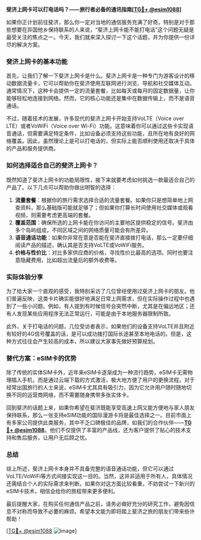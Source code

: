 **斐济上网卡可以打电话吗？——旅行者必备的通讯指南[[TG💪+ @esim1088](https://t.me/s/esim1088)]**

如果你正计划前往斐济，那么你一定对当地的通信服务充满了好奇。特别是对于那些想要在异国他乡保持联系的人来说，“斐济上网卡能不能打电话”这个问题无疑是最受关注的焦点之一。今天，我们就来深入探讨一下这个话题，并为你提供一份详尽的解决方案。

### 斐济上网卡的基本功能

首先，让我们了解一下斐济上网卡是什么。斐济上网卡是一种专门为游客设计的移动数据流量卡，它可以帮助你在斐济使用互联网进行浏览、导航和社交媒体互动。通常情况下，这种卡会提供一定的流量套餐，比如每天或每月的固定数据量，让你能够轻松地连接到网络。然而，它的核心功能还是集中在数据传输上，而不是语音通话。

不过，随着技术的发展，许多现代的斐济上网卡开始支持VoLTE（Voice over LTE）或者VoWiFi（Voice over Wi-Fi）功能。这意味着你可以通过这些卡实现语音通话，但需要满足特定条件，比如设备必须支持这些功能，且所在地有良好的网络覆盖。因此，虽然理论上是可以打电话的，但实际上能否顺利使用还取决于具体的产品和服务提供商。

### 如何选择适合自己的斐济上网卡？

既然知道了斐济上网卡的功能局限性，接下来就要考虑如何挑选一款最适合自己的产品了。以下几点可以帮助你做出明智的选择：

1. **流量套餐**：根据你的旅行需求选择合适的流量套餐。如果你只是想简单地上网查资料，那么基础版可能就足够了；但如果你打算长时间使用社交媒体或观看视频，则需要考虑更高端的套餐。
2. **覆盖范围**：确保所选的上网卡能在你访问的主要地区提供稳定的信号。斐济由多个岛屿组成，不同区域之间的网络质量可能会有所差异。
3. **语音通话功能**：如果你非常在意是否能在斐济直接拨打电话，那么一定要仔细阅读产品的描述，确认其是否支持VoLTE或VoWiFi服务。
4. **价格与性价比**：对比多家供应商的价格，寻找性价比最高的选项。同时也要注意隐藏费用，比如超出流量后的额外收费等。

### 实际体验分享

为了给大家一个直观的感受，我特别采访了几位曾经使用过斐济上网卡的朋友。他们普遍反映，这类卡片确实能很好地满足日常上网需求，但在实际操作过程中也遇到了一些小问题。例如，有人提到有时候信号会突然中断，尤其是在偏远地区；还有人发现某些应用程序无法正常运行，可能是由于本地服务器限制所致。

此外，关于打电话的问题，几位受访者表示，如果他们的设备支持VoLTE并且附近有较好的4G信号覆盖的话，是可以成功拨打国际长途甚至本地电话的。但是，这种方式往往会产生较高的成本，所以建议大家事先做好预算规划。

### 替代方案：eSIM卡的优势

除了传统的实体SIM卡外，近年来eSIM卡逐渐成为一种流行趋势。eSIM卡无需物理插入手机，而是通过云端下载的方式激活，极大地方便了用户的更换流程。对于经常出国旅行的人士来说，eSIM卡尤其具有吸引力，因为它允许用户随时随地切换不同的运营商网络，而不需要随身携带多张实体卡。

回到斐济的话题上来，如果你希望在斐济既能享受高速上网又能方便地与家人朋友保持联系，那么一张支持eSIM功能的国际漫游卡将是最佳选择之一。目前市面上有多家公司提供此类服务，其中不乏口碑极佳的品牌，如我们的合作伙伴——**[TG💪+ @esim1088](https://t.me/s/esim1088)**。他们不仅提供了丰富的产品线，还为客户提供了贴心的技术支持和售后服务，让用户无后顾之忧。

### 总结

综上所述，斐济上网卡本身并不具备完整的语音通话功能，但它可以通过VoLTE/VoWiFi等方式间接实现这一目的。当然，这并非适用于所有人，具体情况还需结合个人的实际需求来判断。如果你对这方面比较看重，不妨尝试一下新兴的eSIM卡技术，相信会给你的旅程带来更多便利。

最后提醒大家，在购买任何通信产品之前，请务必做好充分的研究工作，避免因信息不对称而导致不必要的麻烦。希望本文能为即将踏上斐济之旅的朋友们带来些许帮助！

[[TG💪+ @esim1088](https://t.me/s/esim1088) ![Image](https://i.postimg.cc/4NQfJmqS/Snipaste-2025-05-13-00-14-12.png)]